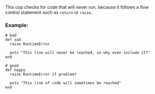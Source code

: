 This cop checks for code that will never run, because it follows a flow control
statement such as `return` or `raise`.

### Example:

    # bad
    def sad
      raise RuntimeError

      puts "This line will never be reached, so why even include it?"
    end

    # good
    def happy
      raise RuntimeError if problem?

      puts "This line of code will sometimes be reached"
    end
